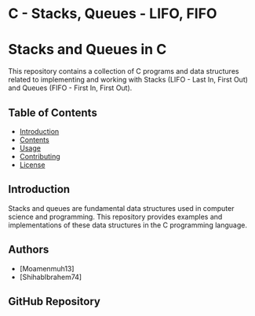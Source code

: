 # C - Stacks, Queues - LIFO, FIFO

# Stacks and Queues in C

This repository contains a collection of C programs and data structures related to implementing and working with Stacks (LIFO - Last In, First Out) and Queues (FIFO - First In, First Out).

## Table of Contents
- [Introduction](#introduction)
- [Contents](#contents)
- [Usage](#usage)
- [Contributing](#contributing)
- [License](#license)

## Introduction

Stacks and queues are fundamental data structures used in computer science and programming. This repository provides examples and implementations of these data structures in the C programming language.


## Authors

- [Moamenmuh13]
- [ShihabIbrahem74]

## GitHub Repository
